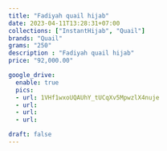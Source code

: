 ```yaml
---
title: "Fadiyah quail hijab"
date: 2023-04-11T13:28:31+07:00
collections: ["InstantHijab", "Quail"]
brands: "Quail"
grams: "250"
description : "Fadiyah quail hijab"
price: "92,000.00"

google_drive:
  enable: true
  pics:
  - url: 1VHf1wxoUQAUhY_tUCqXv5MpwzlX4nuje
  - url: 
  - url: 
  - url: 

draft: false
---
```


    
  
